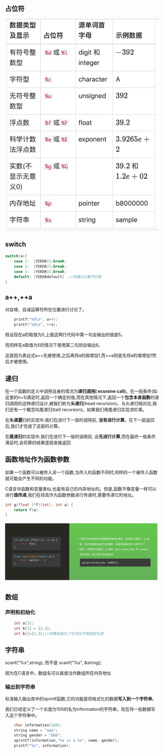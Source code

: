 
## 占位符

![0005](https://github.com/nilshao/notebook_kkb/raw/master/images/0005.png)


## switch


```C++
switch(a){
    case 1:  [代码块1];break;
    case 2:  [代码块2];break;
    case 3:  [代码块3];break;
    default: [代码块default]  //如果123都不匹配
}
```

## a++,++a

对自增、自减运算符所在位置进行讨论了。
```C++
    printf("%d\n", a++);
    printf("%d\n", ++a);
```

假设现在a的取值为5,上面这两行代码中第一句会输出的值是5。

而同样在a取值为5的情况下使用第二句则会输出6。

这是因为表达式a++先被使用,之后再将a的值增加1,而++a则是先将a的值增加1然后才被使用。


## 递归

在一个函数的定义中调用自身的情况为**递归调用( ecursive call)**。在一般条件(如这里的n=1)满足时,返回一个确定的值,而在其他情况下,返回一个**包含本身函数**的递归调用的这种递归设计,被我们称为**头递归**(head recursion)。与头递归相对应,我们还有一个概念叫尾递归(taill recursion)。如果我们用尾递归实现求阶乘。

在**头递遡**归的实现中,我们在进行下一层的调用前, **没有进行计算**。在下一层返回后,我们才完成了这层的计算。

在**尾递归**的实现中,我们在进行下一层的调用前, 会**先进行计算**,而在最终一般条件满足时,会将算的结果逐层直接返回

## 函数地址作为函数参数

如果一个函数可以被传入另一个函数,当传入的函数不同时,同样的一个被传入函数就可能会产生不同的功能。

C语言中函数和变量类似,也是有自己的内存地址的。但是,函数不像变量一样可以进行**值传递**,我们在将其作为函数参数进行传递时,需要传递它的地址。
```C++
int g(float (*f)(int), int a) {
    return f(a)
} 
```

![0006](https://github.com/nilshao/notebook_kkb/raw/master/images/0006.png)


## 数组

### 声明和初始化

```C++
    int a[3];
    int b[2] = {2,3};
    int b[]={2,3};//如果初始化了也可以不用指定长度
```

## 字符串

scanf("%s",string); 而不是 scanf("%s", &string);

因为在C语言中，数组名可以直接当作数组所在内存地址

### 输出到字符串
标准输入输出库中的sprintf函数,它的功能是将格式化的数据**写入到一个字符串**。

我们已经定义了一个长度为100的名为information的字符串。现在将一些数据写入这个字符串中。

```C++
    char information[100];
    string name = "aaa";
    string gender = "bbb";
    sprintf(information,"%s is a %s", name, gender);
    printf("%s", information);
```

